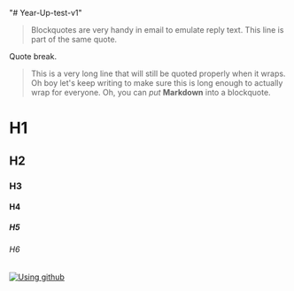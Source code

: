 "# Year-Up-test-v1"

> Blockquotes are very handy in email to emulate reply text.
> This line is part of the same quote.

Quote break.

> This is a very long line that will still be quoted properly when it wraps. Oh boy let's keep writing to make sure this is long enough to actually wrap for everyone. Oh, you can *put* **Markdown** into a blockquote.

# H1
## H2
### H3
#### H4
##### H5
###### H6


[![Using github](https://roadtovrlive-5ea0.kxcdn.com/wp-content/uploads/2015/03/youtube-logo2.jpg)](https://www.youtube.com/watch?v=0fKg7e37bQE)
